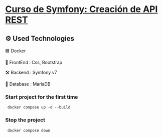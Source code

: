 # [Curso de Symfony: Creación de API REST](https://platzi.com/cursos/api-rest-symfony/)
<!-- [DEMO](https://www.youtube.com/watch?v=mitM_HCj-Sk) <br />
[DEMO - File Sharing](https://www.youtube.com/watch?v=cTfSEcbLh1Y) -->

## ⚙️ Used Technologies

🟦 Docker

💅 FrontEnd : Css, Bootstrap

🛠 Backend : Symfony v7

💾 Database : MariaDB

<!-- ☁️ Deployment : Github -->

### Start project for the first time
<code> docker compose up -d --build</code>

### Stop the project
<code> docker compose down</code>